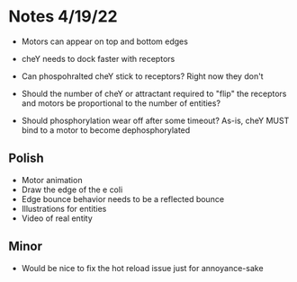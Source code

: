 # Notes 4/19/22

- Motors can appear on top and bottom edges

- cheY needs to dock faster with receptors
- Can phospohralted cheY stick to receptors? Right now they don't

- Should the number of cheY or attractant required to "flip" the receptors and motors be proportional to the number of entities?

- Should phosphorylation wear off after some timeout? As-is, cheY MUST bind to a motor to become dephosphorylated

## Polish

- Motor animation
- Draw the edge of the e coli
- Edge bounce behavior needs to be a reflected bounce
- Illustrations for entities
- Video of real entity

## Minor

- Would be nice to fix the hot reload issue just for annoyance-sake
